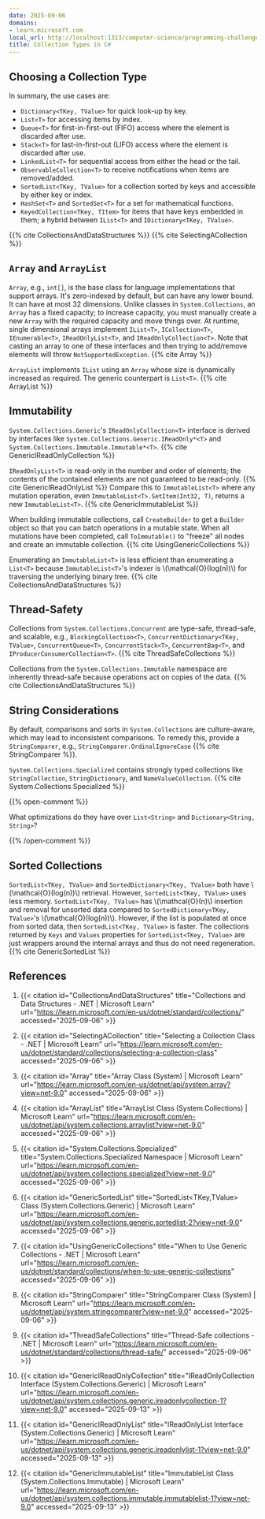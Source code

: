 ```yaml
---
date: 2025-09-06
domains:
- learn.microsoft.com
local_url: http://localhost:1313/computer-science/programming-challenges/language-concepts/collections/collection-types-csharp/
title: Collection Types in C#
---
```


## Choosing a Collection Type

In summary, the use cases are:

* `Dictionary<TKey, TValue>` for quick look-up by key.
* `List<T>` for accessing items by index.
* `Queue<T>` for first-in-first-out (FIFO) access where the element is
  discarded after use.
* `Stack<T>` for last-in-first-out (LIFO) access where the element is discarded
  after use.
* `LinkedList<T>` for sequential access from either the head or the tail.
* `ObservableCollection<T>` to receive notifications when items are
  removed/added.
* `SortedList<TKey, TValue>` for a collection sorted by keys and accessible by
  either key or index.
* `HashSet<T>` and `SortedSet<T>` for a set for mathematical functions.
* `KeyedCollection<TKey, TItem>` for items that have keys embedded in them; a
  hybrid between `IList<T>` and `IDictionary<TKey, TValue>`.

{{% cite CollectionsAndDataStructures %}} {{% cite SelectingACollection %}}

## `Array` and `ArrayList`

`Array`, e.g., `int[]`, is the base class for language implementations that
support arrays. It's zero-indexed by default, but can have any lower bound. It
can have at most 32 dimensions. Unlike classes in `System.Collections`, an
`Array` has a fixed capacity; to increase capacity, you must manually create a
new `Array` with the required capacity and move things over. At runtime, single
dimensional arrays implement `IList<T>`, `ICollection<T>`, `IEnumerable<T>`,
`IReadOnlyList<T>`, and `IReadOnlyCollection<T>`. Note that casting an array to
one of these interfaces and then trying to add/remove elements will throw
`NotSupportedException`. {{% cite Array %}}

`ArrayList` implements `IList` using an `Array` whose size is dynamically
increased as required. The generic counterpart is `List<T>`. {{% cite ArrayList
%}}

## Immutability

`System.Collections.Generic`'s `IReadOnlyCollection<T>` interface is derived by
interfaces like `System.Collections.Generic.IReadOnly*<T>` and
`System.Collections.Immutable.Immutable*<T>`. {{% cite
GenericIReadOnlyCollection %}}

`IReadOnlyList<T>` is read-only in the number and order of elements; the
contents of the contained elements are not guaranteed to be read-only. {{% cite
GenericIReadOnlyList %}} Compare this to `ImmutableList<T>` where any mutation
operation, even `ImmutableList<T>.SetItem(Int32, T)`, returns a new
`ImmutableList<T>`. {{% cite GenericImmutableList %}}

When building immutable collections, call `CreateBuilder` to get a `Builder`
object so that you can batch operations in a mutable state. When all mutations
have been completed, call `ToImmutable()` to "freeze" all nodes and create an
immutable collection. {{% cite UsingGenericCollections %}}

Enumerating an `ImmutableList<T>` is less efficient than enumerating a `List<T>`
because `ImmutableList<T>`'s indexer is \\(\mathcal{O}(log(n))\\) for traversing
the underlying binary tree. {{% cite CollectionsAndDataStructures %}}

## Thread-Safety

Collections from `System.Collections.Concurrent` are type-safe, thread-safe, and
scalable, e.g., `BlockingCollection<T>`, `ConcurrentDictionary<TKey, TValue>`,
`ConcurrentQueue<T>`, `ConcurrentStack<T>`, `ConcurrentBag<T>`, and
`IProducerConsumerCollection<T>`. {{% cite ThreadSafeCollections %}}

Collections from the `System.Collections.Immutable` namespace are inherently
thread-safe because operations act on copies of the data. {{% cite
CollectionsAndDataStructures %}}

## String Considerations

By default, comparisons and sorts in `System.Collections` are culture-aware,
which may lead to inconsistent comparisons. To remedy this, provide a
`StringComparer`, e.g., `StringComparer.OrdinalIgnoreCase` {{% cite
StringComparer %}}.

`System.Collections.Specialized` contains strongly typed collections like
`StringCollection`, `StringDictionary`, and `NameValueCollection`. {{% cite
System.Collections.Specialized %}}

{{% open-comment %}}

What optimizations do they have over `List<String>` and `Dictionary<String,
String>`?

{{% /open-comment %}}

## Sorted Collections

`SortedList<TKey, TValue>` and `SortedDictionary<TKey, TValue>` both have
\\(\mathcal{O}(log(n))\\) retrieval. However, `SortedList<TKey, TValue>` uses
less memory. `SortedList<TKey, TValue>` has \\(\mathcal{O}(n)\\) insertion and
removal for unsorted data compared to `SortedDictionary<TKey, TValue>`'s
\\(\mathcal{O}(log(n))\\). However, if the list is populated at once from sorted
data, then `SortedList<TKey, TValue>` is faster. The collections returned by
`Keys` and `Values` properties for `SortedList<TKey, TValue>` are just wrappers
around the internal arrays and thus do not need regeneration. {{% cite
GenericSortedList %}}

## References

1. {{< citation
  id="CollectionsAndDataStructures"
  title="Collections and Data Structures - .NET | Microsoft Learn"
  url="https://learn.microsoft.com/en-us/dotnet/standard/collections/"
  accessed="2025-09-06" >}}

1. {{< citation
  id="SelectingACollection"
  title="Selecting a Collection Class - .NET | Microsoft Learn"
  url="https://learn.microsoft.com/en-us/dotnet/standard/collections/selecting-a-collection-class"
  accessed="2025-09-06" >}}

1. {{< citation
  id="Array"
  title="Array Class (System) | Microsoft Learn"
  url="https://learn.microsoft.com/en-us/dotnet/api/system.array?view=net-9.0"
  accessed="2025-09-06" >}}

1. {{< citation
  id="ArrayList"
  title="ArrayList Class (System.Collections) | Microsoft Learn"
  url="https://learn.microsoft.com/en-us/dotnet/api/system.collections.arraylist?view=net-9.0"
  accessed="2025-09-06" >}}

1. {{< citation
  id="System.Collections.Specialized"
  title="System.Collections.Specialized Namespace | Microsoft Learn"
  url="https://learn.microsoft.com/en-us/dotnet/api/system.collections.specialized?view=net-9.0"
  accessed="2025-09-06" >}}

1. {{< citation
  id="GenericSortedList"
  title="SortedList<TKey,TValue> Class (System.Collections.Generic) | Microsoft Learn"
  url="https://learn.microsoft.com/en-us/dotnet/api/system.collections.generic.sortedlist-2?view=net-9.0"
  accessed="2025-09-06" >}}

1. {{< citation
  id="UsingGenericCollections"
  title="When to Use Generic Collections - .NET | Microsoft Learn"
  url="https://learn.microsoft.com/en-us/dotnet/standard/collections/when-to-use-generic-collections"
  accessed="2025-09-06" >}}

1. {{< citation
  id="StringComparer"
  title="StringComparer Class (System) | Microsoft Learn"
  url="https://learn.microsoft.com/en-us/dotnet/api/system.stringcomparer?view=net-9.0"
  accessed="2025-09-06" >}}

1. {{< citation
  id="ThreadSafeCollections"
  title="Thread-Safe collections - .NET | Microsoft Learn"
  url="https://learn.microsoft.com/en-us/dotnet/standard/collections/thread-safe/"
  accessed="2025-09-06" >}}

1. {{< citation
  id="GenericIReadOnlyCollection"
  title="IReadOnlyCollection<T> Interface (System.Collections.Generic) | Microsoft Learn"
  url="https://learn.microsoft.com/en-us/dotnet/api/system.collections.generic.ireadonlycollection-1?view=net-9.0"
  accessed="2025-09-13" >}}

1. {{< citation
  id="GenericIReadOnlyList"
  title="IReadOnlyList<T> Interface (System.Collections.Generic) | Microsoft Learn"
  url="https://learn.microsoft.com/en-us/dotnet/api/system.collections.generic.ireadonlylist-1?view=net-9.0"
  accessed="2025-09-13" >}}

1. {{< citation
  id="GenericImmutableList"
  title="ImmutableList<T> Class (System.Collections.Immutable) | Microsoft Learn"
  url="https://learn.microsoft.com/en-us/dotnet/api/system.collections.immutable.immutablelist-1?view=net-9.0"
  accessed="2025-09-13" >}}
